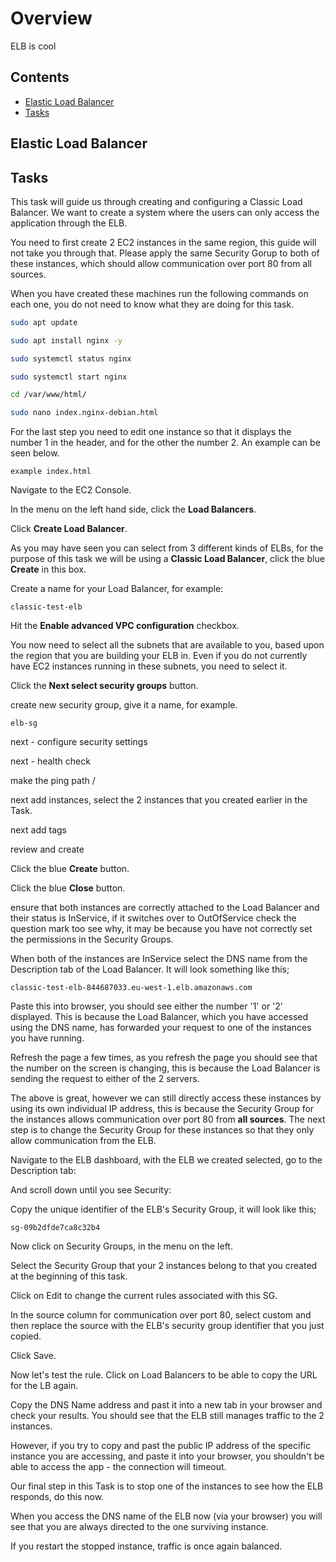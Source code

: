# Overview

ELB is cool

<!--TOC_START-->
## Contents
- [Elastic Load Balancer](#elastic-load-balancer)
- [Tasks](#tasks)

<!--TOC_END-->
## Elastic Load Balancer


## Tasks

This task will guide us through creating and configuring a Classic Load Balancer.  We want to create a system where the users can only access the application through the ELB.

You need to first create 2 EC2 instances in the same region, this guide will not take you through that.  Please apply the same Security Gorup to both of these instances, which should allow communication over port 80 from all sources.

When you have created these machines run the following commands on each one, you do not need to know what they are doing for this task.

```bash
sudo apt update

sudo apt install nginx -y

sudo systemctl status nginx

sudo systemctl start nginx

cd /var/www/html/

sudo nano index.nginx-debian.html

```

For the last step you need to edit one instance so that it displays the number 1 in the header, and for the other the number 2.  An example can be seen below.

```
example index.html

```

Navigate to the EC2 Console.

In the menu on the left hand side, click the **Load Balancers**.

Click **Create Load Balancer**.

As you may have seen you can select from 3 different kinds of ELBs, for the purpose of this task we will be using a **Classic Load Balancer**, click the blue **Create** in this box.

Create a name for your Load Balancer, for example:

```
classic-test-elb
```
Hit the **Enable advanced VPC configuration** checkbox.

You now need to select all the subnets that are available to you, based upon the region that you are building your ELB in.  Even if you do not currently have EC2 instances running in these subnets, you need to select it.

Click the **Next select security groups** button.

create new security group, give it a name, for example.

```
elb-sg
```

next - configure security settings

next - health check

make the ping path /

next add instances, select the 2 instances that you created earlier in the Task.

next add tags

review and create

Click the blue **Create** button.

Click the blue **Close** button.

ensure that both instances are correctly attached to the Load Balancer and their status is InService, if it switches over to OutOfService check the question mark too see why, it may be because you have not correctly set the permissions in the Security Groups.

When both of the instances are InService select the DNS name from the Description tab of the Load Balancer.  It will look something like this;

```
classic-test-elb-844687033.eu-west-1.elb.amazonaws.com
```

Paste this into browser, you should see either the number '1' or '2' displayed.  This is because the Load Balancer, which you have accessed using the DNS name, has forwarded your request to one of the instances you have running.

Refresh the page a few times, as you refresh the page you should see that the number on the screen is changing, this is because the Load Balancer is sending the request to either of the 2 servers.

The above is great, however we can still directly access these instances by using its own individual IP address, this is because the Security Group for the instances allows communication over port 80 from **all sources**.  The next step is to change the Security Group for these instances so that they only allow communication from the ELB.

Navigate to the ELB dashboard, with the ELB we created selected, go to the Description tab:

And scroll down until you see Security:  

Copy the unique identifier of the ELB's Security Group, it will look like this;

```
sg-09b2dfde7ca8c32b4
```

Now click on Security Groups, in the menu on the left.

Select the Security Group that your 2 instances belong to that you created at the beginning of this task.

Click on Edit to change the current rules associated with this SG.

In the source column for communication over port 80, select custom and then replace the source with the ELB's security group identifier that you just copied.

Click Save.

Now let's test the rule. Click on Load Balancers to be able to copy the URL for the LB again.

Copy the DNS Name address and past it into a new tab in your browser and check your results.  You should see that the ELB still manages traffic to the 2 instances.

However, if you try to copy and past the public IP address of the specific instance you are accessing, and paste it into your browser, you shouldn't be able to access the app - the connection will timeout.

Our final step in this Task is to stop one of the instances to see how the ELB responds, do this now.

When you access the DNS name of the ELB now (via your browser) you will see that you are always directed to the one surviving instance.

If you restart the stopped instance, traffic is once again balanced.
